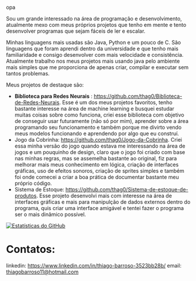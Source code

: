 opa

Sou um grande interessado na área de programação e desenvolvimento, atualmente mexo com meus próprios projetos que tenho em mente e tento desenvolver programas que sejam fáceis de ler e escalar.

Minhas linguagens mais usadas são Java, Python e um pouco de C. São linguagens que foram aprendi dentro da universidade e que tenho mais familiaridade e consigo desenvolver com mais velocidade e consistência. Atualmente trabalho nos meus projetos mais usando java pelo ambiente mais simples que me proporciona de apenas criar, compilar e executar sem tantos problemas.

Meus projetos de destaque são:
 - <strong>Biblioteca para Redes Neurais</strong> : https://github.com/thag0/Biblioteca-de-Redes-Neurais. Esse é um dos meus projetos favoritos, tenho bastante interesse na área de machine learning e busquei estudar muitas coisas sobre como funciona, criei esse biblioteca com objetivo de conseguir usar futuramente (não só por mim), aprender sobre a área programando seu funcionamento e também porque me divirto vendo meus modelos funcionando e aprendendo por algo que eu construí.
 - Jogo da Cobrinha: https://github.com/thag0/Jogo-da-Cobrinha. Criei essa minha versão do jogo quando estava me interessando na área de jogos e um pouquinho de design, claro que o jogo foi criado com base nas minhas regras, mas se assemelha bastante ao original, fiz para melhorar mais meus conhecimento em lógica, criação de interfaces gráficas, uso de efeitos sonoros, criação de sprites simples e também foi onde comecei a criar a boa prática de documentar bastante meu próprio código.
 - Sistema de Estoque: https://github.com/thag0/Sistema-de-estoque-de-produtos. Esse projeto desenvolvi mais com interesse na área de interfaces gráficas e mais para manipulção de dados externos dentro do programa, quis criar uma interface amigável e tentei fazer o programa ser o mais dinâmico possível.

[![Estatísticas do GitHub](https://github-readme-stats.vercel.app/api?username=seu_nome_de_usuário&show_icons=true&theme=dark)](https://github.com/seu_nome_de_usuário)

# Contatos:
linkedin: https://www.linkedin.com/in/thiago-barroso-3523bb28b/
email: thiagobarroso11@hotmail.com
